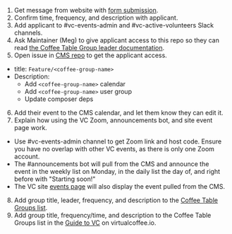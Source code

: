 1. Get message from website with [form submission](https://virtualcoffee.io/start-coffee-table-group).
2. Confirm time, frequency, and description with applicant.
3. Add applicant to #vc-events-admin and #vc-active-volunteers Slack channels.
4. Ask Maintainer (Meg) to give applicant access to this repo so they can read [the Coffee Table Group leader documentation](https://github.com/Virtual-Coffee/VC-Contributors/blob/main/coffee-table-groups/leader-docs.md).
5. Open issue in [CMS repo](https://github.com/Virtual-Coffee/cms.virtualcoffee) to get the applicant access.

- title: `Feature/<coffee-group-name>`
- Description:
  - Add `<coffee-group-name>` calendar
  - Add `<coffee-group-name>` user group
  - Update composer deps

6. Add their event to the CMS calendar, and let them know they can edit it.
7. Explain how using the VC Zoom, announcements bot, and site event page work.

- Use #vc-events-admin channel to get Zoom link and host code. Ensure you have no overlap with other VC events, as there is only one Zoom account.
- The #announcements bot will pull from the CMS and announce the event in the weekly list on Monday, in the daily list the day of, and right before with "Starting soon!"
- The VC site [events page](https://virtualcoffee.io/events) will also display the event pulled from the CMS.

8. Add group title, leader, frequency, and description to the [Coffee Table Groups list](https://github.com/Virtual-Coffee/VC-Contributors/blob/main/coffee-table-groups/coffee-table-groups.md).
9. Add group title, frequency/time, and description to the Coffee Table Groups list in the [Guide to VC](https://github.com/Virtual-Coffee/virtualcoffee.io/blob/main/app/routes/__frontend/resources/virtual-coffee/guide-to-vc.mdx) on virtualcoffee.io.
